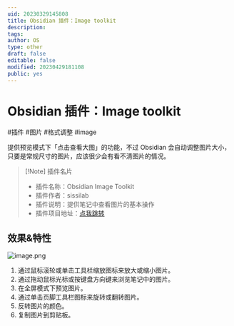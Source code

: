 ```yaml
---
uid: 20230329145808
title: Obsidian 插件：Image toolkit
description: 
tags: 
author: OS
type: other
draft: false
editable: false
modified: 20230429181108
public: yes
---
```


# Obsidian 插件：Image toolkit

#插件 #图片 #格式调整 #image

提供预览模式下「点击查看大图」的功能，不过 Obsidian 会自动调整图片大小，只要是常规尺寸的图片，应该很少会有看不清图片的情况。

> [!Note] 插件名片
>
> - 插件名称：Obsidian Image Toolkit
> - 插件作者：sissilab
> - 插件说明：提供笔记中查看图片的基本操作
> - 插件项目地址：[点我跳转](https://github.com/sissilab/obsidian-image-toolkit)

## 效果&特性

![image.png](https://cdn.pkmer.cn/images/4890948bde6941fa6509ee8aa6417bf3_MD5.png)

1. 通过鼠标滚轮或单击工具栏缩放图标来放大或缩小图片。
2. 通过拖动鼠标光标或按键盘方向键来浏览笔记中的图片。
3. 在全屏模式下预览图片。
4. 通过单击页脚工具栏图标来旋转或翻转图片。
5. 反转图片的颜色。
6. 复制图片到剪贴板。